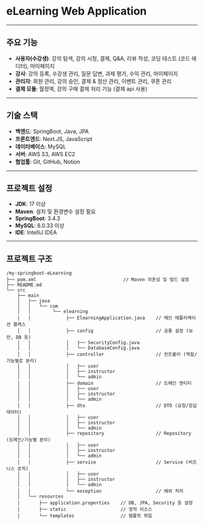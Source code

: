 # eLearning Web Application

---

## 주요 기능
- **사용자(수강생)**: 강의 탐색, 강의 시청, 결제, Q&A, 리뷰 작성, 코딩 테스트 (코드 에디터), 마이페이지
- **강사**: 강의 등록, 수강생 관리, 질문 답변, 과제 평가, 수익 관리, 마이페이지
- **관리자**: 회원 관리, 강의 승인, 결제 & 정산 관리, 이벤트 관리, 쿠폰 관리
- **결제 모듈**: 월정액, 강의 구매 결제 처리 기능 (결제 api 사용)

---

## 기술 스택
- **백엔드**: SpringBoot, Java, JPA
- **프론트엔드**: Next.JS, JavaScript
- **데이터베이스**: MySQL
- **서버**: AWS S3, AWS EC2
- **협업툴**: Git, GitHub, Notion

---

## 프로젝트 설정
- **JDK**: 17 이상
- **Maven**: 설치 및 환경변수 설정 필요
- **SpringBoot**: 3.4.3
- **MySQL**: 8.0.33 이상
- **IDE**: IntelliJ IDEA

---

## 프로젝트 구조

```
/my-springboot-eLearning
├── pom.xml                                // Maven 의존성 및 빌드 설정
├── README.md
└── src
    ├── main
    │   ├── java
    │   │   └── com
    │   │        └── elearning
    │   │             ├── ElearningApplication.java    // 메인 애플리케이션 클래스
    │   │             ├── config                       // 공통 설정 (보안, DB 등)
    │   │             │   ├── SecurityConfig.java
    │   │             │   └── DatabaseConfig.java
    │   │             ├── controller                   // 컨트롤러 (역할/기능별로 분리)
    │   │             │   ├── user                     
    │   │             │   ├── instructor          
    │   │             │   └── admin               
    │   │             ├── domain                       // 도메인 엔티티
    │   │             │   ├── user         
    │   │             │   ├── instructor            
    │   │             │   └── admin                     
    │   │             ├── dto                          // DTO (요청/응답 데이터)
    │   │             │   ├── user
    │   │             │   ├── instructor
    │   │             │   └── admin
    │   │             ├── repository                   // Repository (도메인/기능별 분리)
    │   │             │   ├── user
    │   │             │   ├── instructor
    │   │             │   └── admin
    │   │             ├── service                      // Service (비즈니스 로직)
    │   │             │   ├── user
    │   │             │   ├── instructor
    │   │             │   └── admin
    │   │             └── exception                    // 예외 처리
    │   └── resources
    │       ├── application.properties    // DB, JPA, Security 등 설정
    │       ├── static                    // 정적 리소스
    │       └── templates                 // 템플릿 파일
```                      
